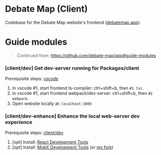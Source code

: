 # Debate Map (Client)

Codebase for the Debate Map website's frontend ([debatemap.app](https://debatemap.app)).

# Guide modules

> Continued from: https://github.com/debate-map/app#guide-modules

### [client/dev] Get dev-server running for Packages/client
<a name="dev"></a>

Prerequisite steps: [vscode](https://github.com/debate-map/app#vscode)

1) In vscode #1, start frontend ts-compiler: ctrl+shift+b, then `#1 tsc`.
2) In vscode #1, start frontend webpack/dev-server: ctrl+shift+b, then `#2 webpack`.
3) Open website locally at: `localhost:3005`

### [client/dev-enhance] Enhance the local web-server dev experience
<a name="dev-enhance"></a>

Prerequisite steps: [client/dev](https://github.com/debate-map/app/tree/master/Packages/client#dev)

1) [opt] Install: [React Development Tools](https://chrome.google.com/webstore/detail/react-developer-tools/fmkadmapgofadopljbjfkapdkoienihi)
2) [opt] Install: [MobX Development Tools](https://chrome.google.com/webstore/detail/mobx-developer-tools/pfgnfdagidkfgccljigdamigbcnndkod) (or [my fork](https://github.com/Venryx/mobx-devtools-advanced))